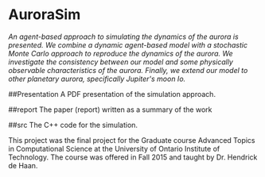 # AuroraSim


_An agent-based approach to simulating the dynamics of the aurora is presented. We combine a dynamic agent-based model with a stochastic Monte Carlo approach to reproduce the dynamics of the aurora.  We investigate the consistency between our model and some physically observable characteristics of the aurora. Finally, we extend our model to other planetary aurora, specifically Jupiter's moon Io._


##Presentation
  A PDF presentation of the simulation approach.

##report
  The paper (report) written as a summary of the work

##src
  The C++ code for the simulation.

This project was the final project for the Graduate course Advanced Topics in Computational Science at the University of Ontario Institute of Technology. The course was offered in Fall 2015 and taught by Dr. Hendrick de Haan.
